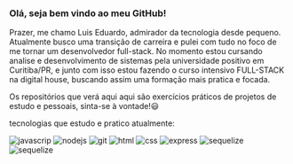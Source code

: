 ### Olá, seja bem vindo ao meu GitHub!

Prazer, me chamo Luis Eduardo, admirador da tecnologia desde pequeno. Atualmente busco uma transição de carreira e pulei com tudo no foco de me tornar um desenvolvedor full-stack. No momento estou cursando analise e desenvolvimento de sistemas pela universidade positivo em Curitiba/PR, e junto com isso estou fazendo o curso intensivo FULL-STACK na digital house, buscando assim uma formação mais pratica e focada.

Os repositórios que verá aqui aqui são exercícios práticos de projetos de estudo e pessoais, sinta-se à vontade!😃

<!-- Para contatos:
<div>
   <a href="">
       <img src="https://img.shields.io/badge/WhatsApp-25D366?style=for-the-badge&logo=whatsapp&logoColor=white" alt="whatsapp">
    </a> 
    <a href="">
        <img src="https://img.shields.io/badge/Discord-7289DA?style=for-the-badge&logo=discord&logoColor=white" alt="discord">
    </a>
</div> -->


tecnologias que estudo e pratico atualmente:
<div>
    <img src="https://img.shields.io/badge/JavaScript-F7DF1E?style=for-the-badge&logo=javascript&logoColor=black" alt="javascrip">
    <img src="https://img.shields.io/badge/Node.js-43853D?style=for-the-badge&logo=node.js&logoColor=white" alt="nodejs">
    <img src="https://img.shields.io/badge/GIT-E44C30?style=for-the-badge&logo=git&logoColor=white" alt="git">
    <img src="https://img.shields.io/badge/HTML5-E34F26?style=for-the-badge&logo=html5&logoColor=white" alt="html">
    <img src="https://img.shields.io/badge/CSS3-1572B6?style=for-the-badge&logo=css3&logoColor=white" alt="css">
    <img src="https://img.shields.io/badge/Express.js-404D59?style=for-the-badge" alt="express">
    <img src="https://img.shields.io/badge/sequelize-323330?style=for-the-badge&logo=sequelize&logoColor=blue" alt="sequelize">
    <img src="https://img.shields.io/badge/MySQL-005C84?style=for-the-badge&logo=mysql&logoColor=white" alt="sequelize">
    


</div>
